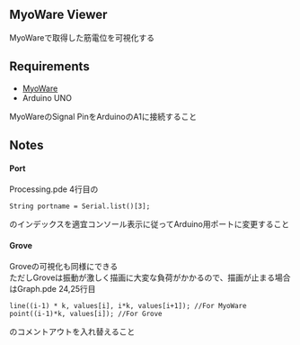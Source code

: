 ## MyoWare Viewer
MyoWareで取得した筋電位を可視化する

## Requirements
- [MyoWare](https://www.switch-science.com/catalog/2682/)
- Arduino UNO

MyoWareのSignal PinをArduinoのA1に接続すること

## Notes
#### Port
Processing.pde 4行目の

```Processing
String portname = Serial.list()[3];
```

のインデックスを適宜コンソール表示に従ってArduino用ポートに変更すること

#### Grove
Groveの可視化も同様にできる  
ただしGroveは振動が激しく描画に大変な負荷がかかるので、描画が止まる場合はGraph.pde 24,25行目


```Processing
line((i-1) * k, values[i], i*k, values[i+1]); //For MyoWare
point((i-1)*k, values[i]); //For Grove
```

のコメントアウトを入れ替えること